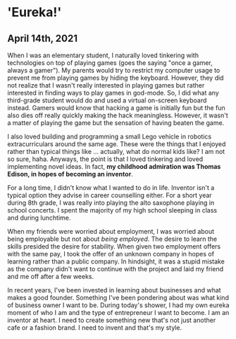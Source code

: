 # 'Eureka!'

## April 14th, 2021

When I was an elementary student, I naturally loved tinkering with technologies on top of playing games (goes the saying "once a gamer, always a gamer"). My parents would try to restrict my computer usage to prevent me from playing games by hiding the keyboard. However, they did not realize that I wasn't really interested in playing games but rather interested in finding ways to play games in god-mode. So, I did what any third-grade student would do and used a virtual on-screen keyboard instead. Gamers would know that hacking a game is initially fun but the fun also dies off really quickly making the hack meaningless. However, it wasn't a matter of playing the game but the sensation of having beaten the game.

I also loved building and programming a small Lego vehicle in robotics extracurriculars around the same age. These were the things that I enjoyed rather than typical things like ... actually, what do normal kids like? I am not so sure, haha. Anyways, the point is that I loved tinkering and loved implementing novel ideas. In fact, **my childhood admiration was Thomas Edison, in hopes of becoming an inventor**.

For a long time, I didn't know what I wanted to do in life. Inventor isn't a typical option they advise in career counselling either. For a short year during 8th grade, I was really into playing the alto saxophone playing in school concerts. I spent the majority of my high school sleeping in class and during lunchtime.

When my friends were worried about employment, I was worried about being employable but not about *being employed*. The desire to learn the skills presided the desire for stability. When given two employment offers with the same pay, I took the offer of an unknown company in hopes of learning rather than a public company. In hindsight, it was a stupid mistake as the company didn't want to continue with the project and laid my friend and me off after a few weeks.

In recent years, I've been invested in learning about businesses and what makes a good founder. Something I've been pondering about was what kind of business owner I want to be. During today's shower, I had my own eureka moment of who I am and the type of entrepreneur I want to become. I am an inventor at heart. I need to create something new that's not just another cafe or a fashion brand. I need to invent and that's my style.
